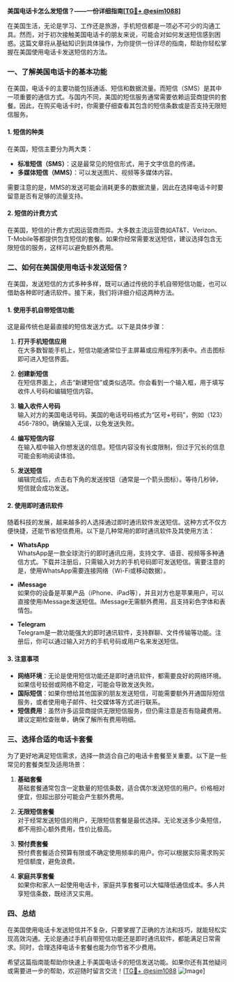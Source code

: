 **美国电话卡怎么发短信？——一份详细指南[[TG💪+ @esim1088](https://t.me/s/esim1088)]**

在美国生活，无论是学习、工作还是旅游，手机短信都是一项必不可少的沟通工具。然而，对于初次接触美国电话卡的朋友来说，可能会对如何发送短信感到困惑。这篇文章将从基础知识到具体操作，为你提供一份详尽的指南，帮助你轻松掌握在美国使用电话卡发送短信的方法。

### 一、了解美国电话卡的基本功能

在美国，电话卡的主要功能包括通话、短信和数据流量。而短信（SMS）是其中一项重要的通信方式。与国内不同，美国的短信服务通常需要依赖运营商提供的套餐。因此，在购买电话卡时，你需要仔细查看其包含的短信条数或是否支持无限短信服务。

#### 1. 短信的种类
在美国，短信主要分为两大类：
- **标准短信（SMS）**：这是最常见的短信形式，用于文字信息的传递。
- **多媒体短信（MMS）**：可以发送图片、视频等多媒体内容。

需要注意的是，MMS的发送可能会消耗更多的数据流量，因此在选择电话卡时要留意是否有足够的流量支持。

#### 2. 短信的计费方式
在美国，短信的计费方式因运营商而异。大多数主流运营商如AT&T、Verizon、T-Mobile等都提供包含短信的套餐。如果你经常需要发送短信，建议选择包含无限短信的服务，这样可以避免额外费用。

### 二、如何在美国使用电话卡发送短信？

在美国，发送短信的方式多种多样，既可以通过传统的手机自带短信功能，也可以借助各种即时通讯软件。接下来，我们将详细介绍这两种方法。

#### 1. 使用手机自带短信功能
这是最传统也是最直接的短信发送方式。以下是具体步骤：

1. **打开手机短信应用**  
   在大多数智能手机上，短信功能通常位于主屏幕或应用程序列表中。点击图标即可进入短信界面。

2. **创建新短信**  
   在短信界面上，点击“新建短信”或类似选项。你会看到一个输入框，用于填写收件人号码和编辑短信内容。

3. **输入收件人号码**  
   输入对方的美国电话号码。美国的电话号码格式为“区号+号码”，例如（123）456-7890。确保输入无误，以免发送失败。

4. **编写短信内容**  
   在输入框中输入你想发送的信息。短信内容没有长度限制，但过于冗长的信息可能会影响阅读体验。

5. **发送短信**  
   编辑完成后，点击右下角的发送按钮（通常是一个箭头图标）。等待几秒钟，短信就会成功发送。

#### 2. 使用即时通讯软件
随着科技的发展，越来越多的人选择通过即时通讯软件发送短信。这种方式不仅方便快捷，还能节省短信费用。以下是几种常用的即时通讯软件及其使用方法：

- **WhatsApp**  
  WhatsApp是一款全球流行的即时通讯应用，支持文字、语音、视频等多种通信方式。下载并注册后，只需输入对方的手机号码即可发送短信。需要注意的是，使用WhatsApp需要连接网络（Wi-Fi或移动数据）。

- **iMessage**  
  如果你的设备是苹果产品（iPhone、iPad等），并且对方也是苹果用户，可以直接使用iMessage发送短信。iMessage无需额外费用，且支持彩色字体和表情包。

- **Telegram**  
  Telegram是一款功能强大的即时通讯软件，支持群聊、文件传输等功能。注册后，你可以通过输入对方的手机号码或用户名来发送短信。

#### 3. 注意事项
- **网络环境**：无论是使用短信功能还是即时通讯软件，都需要良好的网络环境。如果信号较弱或网络不稳定，可能会导致发送失败。
- **国际短信**：如果你想给其他国家的朋友发送短信，可能需要额外开通国际短信服务，或者使用电子邮件、社交媒体等方式进行联系。
- **短信费用**：虽然许多运营商提供无限短信服务，但仍需注意是否有隐藏费用。建议定期检查账单，确保了解所有费用明细。

### 三、选择合适的电话卡套餐

为了更好地满足短信需求，选择一款适合自己的电话卡套餐至关重要。以下是一些常见的套餐类型及适用场景：

1. **基础套餐**  
   基础套餐通常包含一定数量的短信条数，适合偶尔发送短信的用户。价格相对便宜，但超出部分可能会产生额外费用。

2. **无限短信套餐**  
   对于经常发送短信的用户，无限短信套餐是最优选择。无论发送多少条短信，都不用担心额外费用，性价比极高。

3. **预付费套餐**  
   预付费套餐适合预算有限或不确定使用频率的用户。你可以根据实际需求购买短信额度，避免浪费。

4. **家庭共享套餐**  
   如果你和家人一起使用电话卡，家庭共享套餐可以大幅降低通信成本。多人共享短信条数，既经济又实用。

### 四、总结

在美国使用电话卡发送短信并不复杂，只要掌握了正确的方法和技巧，就能轻松实现高效沟通。无论是通过手机自带短信功能还是即时通讯软件，都能满足日常需求。同时，合理选择电话卡套餐也能为你节省不少费用。

希望这篇指南能帮助你快速上手美国电话卡的短信发送功能。如果你还有其他疑问或需要进一步的帮助，欢迎随时留言交流！[[TG💪+ @esim1088](https://t.me/s/esim1088) ![Image](https://i.postimg.cc/4NQfJmqS/Snipaste-2025-05-13-00-14-12.png)]